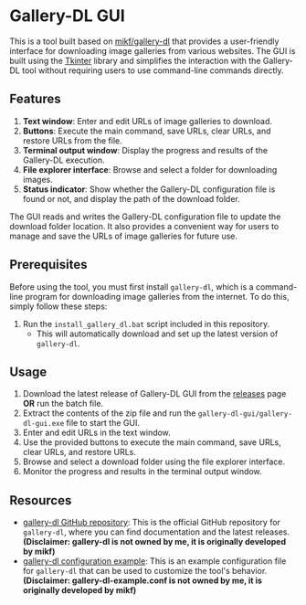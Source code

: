 # Gallery-DL GUI

This is a tool built based on [mikf/gallery-dl](https://github.com/mikf/gallery-dl) that provides a user-friendly interface for downloading image galleries from various websites. The GUI is built using the [Tkinter](https://docs.python.org/3/library/tkinter.html) library and simplifies the interaction with the Gallery-DL tool without requiring users to use command-line commands directly.

## Features

1. **Text window**: Enter and edit URLs of image galleries to download.
2. **Buttons**: Execute the main command, save URLs, clear URLs, and restore URLs from the file.
3. **Terminal output window**: Display the progress and results of the Gallery-DL execution.
4. **File explorer interface**: Browse and select a folder for downloading images.
5. **Status indicator**: Show whether the Gallery-DL configuration file is found or not, and display the path of the download folder.

The GUI reads and writes the Gallery-DL configuration file to update the download folder location. It also provides a convenient way for users to manage and save the URLs of image galleries for future use.

## Prerequisites

Before using the tool, you must first install `gallery-dl`, which is a command-line program for downloading image galleries from the internet. To do this, simply follow these steps:

1. Run the `install_gallery_dl.bat` script included in this repository.
    * This will automatically download and set up the latest version of `gallery-dl`.

## Usage

1. Download the latest release of Gallery-DL GUI from the [releases](https://github.com/s07091012/help-tool-for-gallery-dl/releases) page __OR__ run the batch file.
2. Extract the contents of the zip file and run the `gallery-dl-gui/gallery-dl-gui.exe` file to start the GUI.
3. Enter and edit URLs in the text window.
4. Use the provided buttons to execute the main command, save URLs, clear URLs, and restore URLs.
5. Browse and select a download folder using the file explorer interface.
6. Monitor the progress and results in the terminal output window.

## Resources

- [gallery-dl GitHub repository](https://github.com/mikf/gallery-dl): This is the official GitHub repository for `gallery-dl`, where you can find documentation and the latest releases. **(Disclaimer: gallery-dl is not owned by me, it is originally developed by mikf)**
- [gallery-dl configuration example](https://github.com/mikf/gallery-dl/blob/master/docs/gallery-dl-example.conf): This is an example configuration file for `gallery-dl` that can be used to customize the tool's behavior. **(Disclaimer: gallery-dl-example.conf is not owned by me, it is originally developed by mikf)**
